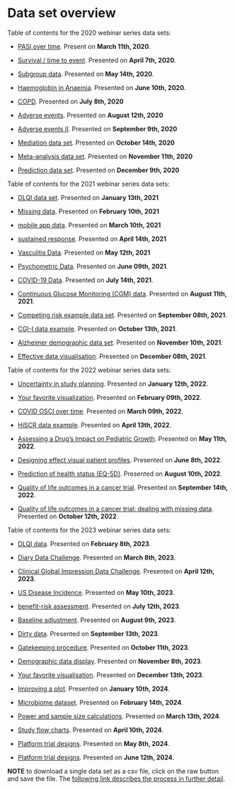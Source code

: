 Data set overview
=================

Table of contents for the 2020 webinar series data sets:

  - [PASI over
    time](https://github.com/VIS-SIG/Wonderful-Wednesdays/tree/master/data/2020/2020-03-11).
    Present on **March 11th, 2020**.

  - [Survival / time to
    event](https://github.com/VIS-SIG/Wonderful-Wednesdays/tree/master/data/2020/2020-04-08).
    Presented on **April 7th, 2020**. 

  - [Subgroup
    data](https://github.com/VIS-SIG/Wonderful-Wednesdays/tree/master/data/2020/2020-05-13).
    Presented on **May 14th, 2020**.

  - [Haemoglobin in
    Anaemia](https://github.com/VIS-SIG/Wonderful-Wednesdays/tree/master/data/2020/2020-06-10).
    Presented on **June 10th, 2020**.

  - [COPD](https://github.com/VIS-SIG/Wonderful-Wednesdays/tree/master/data/2020/2020-07-08).
    Presented on **July 8th, 2020**

  - [Adverse
    events](https://github.com/VIS-SIG/Wonderful-Wednesdays/tree/master/data/2020/2020-08-12).
    Presented on **August 12th, 2020**

  - [Adverse
    events II](https://github.com/VIS-SIG/Wonderful-Wednesdays/tree/master/data/2020/2020-09-09).
    Presented on **September 9th, 2020**
    
  - [Mediation data set](https://github.com/VIS-SIG/Wonderful-Wednesdays/tree/master/data/2020/2020-10-14). Presented on **October 14th, 2020**

  - [Meta-analysis data set](https://github.com/VIS-SIG/Wonderful-Wednesdays/tree/master/data/2020/2020-11-11). Presented on **November 11th, 2020**

  - [Prediction data set](https://github.com/VIS-SIG/Wonderful-Wednesdays/tree/master/data/2020/2020-12-09). Presented on **December 9th, 2020**

Table of contents for the 2021 webinar series data sets:

  - [DLQI data set](https://github.com/VIS-SIG/Wonderful-Wednesdays/tree/master/data/2021/2021-01-13). Presented on **January 13th, 2021**
  
  - [Missing data](https://github.com/VIS-SIG/Wonderful-Wednesdays/tree/master/data/2021/2021-02-10). Presented on **February 10th, 2021**

  - [mobile app data](https://github.com/VIS-SIG/Wonderful-Wednesdays/tree/master/data/2021/2021-03-10). Presented on **March 10th, 2021**

  - [sustained response](https://github.com/VIS-SIG/Wonderful-Wednesdays/tree/master/data/2021/2021-04-14). Presented on **April 14th, 2021**

  - [Vasculitis Data](https://github.com/VIS-SIG/Wonderful-Wednesdays/tree/master/data/2021/2021-05-12). Presented on **May 12th, 2021**
  
  - [Psychometric Data](https://github.com/VIS-SIG/Wonderful-Wednesdays/tree/master/data/2021/2021-06-09). Presented on **June 09th, 2021**.
  
  - [COVID-19 Data](https://github.com/VIS-SIG/Wonderful-Wednesdays/tree/master/data/2021/2021-07-14). Presented on **July 14th, 2021**.

  - [Continuous Glucose Monitoring (CGM) data](https://github.com/VIS-SIG/Wonderful-Wednesdays/tree/master/data/2021/2021-08-11). Presented on **August 11th, 2021**.

  - [Competing risk example data set](https://github.com/VIS-SIG/Wonderful-Wednesdays/tree/master/data/2021/2021-09-08). Presented on **September 08th, 2021**.

  - [CGI-I data example](https://github.com/VIS-SIG/Wonderful-Wednesdays/tree/master/data/2021/2021-10-13). Presented on **October 13th, 2021**.
  
  - [Alzheimer demographic data set](https://github.com/VIS-SIG/Wonderful-Wednesdays/tree/master/data/2021/2021-11-10). Presented on **November 10th, 2021**.
  
  - [Effective data visualisation](https://github.com/VIS-SIG/Wonderful-Wednesdays/tree/master/data/2021/2021-12-08). Presented on **December 08th, 2021**.

Table of contents for the 2022 webinar series data sets:

  - [Uncertainty in study planning](https://github.com/VIS-SIG/Wonderful-Wednesdays/tree/master/data/2022/2022-01-12). Presented on **January 12th, 2022**.
  
  - [Your favorite visualization](https://github.com/VIS-SIG/Wonderful-Wednesdays/tree/master/data/2022/2022-02-09). Presented on **February 09th, 2022**.
  
  - [COVID OSCI over time](https://github.com/VIS-SIG/Wonderful-Wednesdays/tree/master/data/2022/2022-03-09). Presented on **March 09th, 2022**.
  
  - [HiSCR data example](https://github.com/VIS-SIG/Wonderful-Wednesdays/tree/master/data/2022/2022-04-13). Presented on **April 13th, 2022**.
  
  - [Assessing a Drug’s Impact on Pediatric Growth](https://github.com/VIS-SIG/Wonderful-Wednesdays/tree/master/data/2022/2022-05-11). Presented on **May 11th, 2022**.
  
  - [Designing effect visual patient profiles](https://github.com/VIS-SIG/Wonderful-Wednesdays/tree/master/data/2022/2022-06-08). Presented on **June 8th, 2022**.

  - [Prediction of health status (EQ-5D)](https://github.com/VIS-SIG/Wonderful-Wednesdays/tree/master/data/2022/2022-08-10). Presented on **August 10th, 2022**.

  - [Quality of life outcomes in a cancer trial](https://github.com/VIS-SIG/Wonderful-Wednesdays/tree/master/data/2022/2022-09-14). Presented on **September 14th, 2022**.

  - [Quality of life outcomes in a cancer trial: dealing with missing data](https://github.com/VIS-SIG/Wonderful-Wednesdays/tree/master/data/2022/2022-10-12). Presented on **October 12th, 2022**.

Table of contents for the 2023 webinar series data sets:

  - [DLQI data](https://github.com/VIS-SIG/Wonderful-Wednesdays/tree/master/data/2023/2023-02-08). Presented on **February 8th, 2023**.

  - [Diary Data Challenge](https://github.com/VIS-SIG/Wonderful-Wednesdays/tree/master/data/2023/2023-02-08). Presented on **March 8th, 2023**.
  
  - [Clinical Global Impression Data Challenge](https://github.com/VIS-SIG/Wonderful-Wednesdays/tree/master/data/2023/2023-04-12). Presented on **April 12th, 2023**.
  
  - [US Disease Incidence](https://github.com/VIS-SIG/Wonderful-Wednesdays/tree/master/data/2023/2023-05-10). Presented on **May 10th, 2023**.

  - [benefit-risk assessment](https://github.com/RMine-rgb/Wonderful-Wednesdays/tree/master/data/2023/2023-07-12). Presented on **July 12th, 2023**.

  - [Baseline adjustment](https://github.com/VIS-SIG/Wonderful-Wednesdays/tree/master/data/2023/2023-08-09). Presented on **August 9th, 2023**.

  - [Dirty data](https://github.com/VIS-SIG/Wonderful-Wednesdays/tree/master/data/2023/2023-09-13). Presented on **September 13th, 2023**.
  
  - [Gatekeeping procedure](https://github.com/VIS-SIG/Wonderful-Wednesdays/tree/master/data/2023/2023-10-11). Presented on **October 11th, 2023**.

  - [Demographic data display](https://github.com/VIS-SIG/Wonderful-Wednesdays/tree/master/data/2023/2023-10-11). Presented on **November 8th, 2023**.
  
  - [Your favorite visualisation](https://github.com/VIS-SIG/Wonderful-Wednesdays/tree/master/data/2023/2023-12-13). Presented on **December 13th, 2023**.
  
  - [Improving a plot](https://github.com/VIS-SIG/Wonderful-Wednesdays/tree/master/data/2024/2024-01-10). Presented on **January 10th, 2024**.
  
  - [Microbiome dataset](https://github.com/VIS-SIG/Wonderful-Wednesdays/tree/master/data/2024/2024-02-14). Presented on **February 14th, 2024**.
  
  - [Power and sample size calculations](https://github.com/VIS-SIG/Wonderful-Wednesdays/tree/master/data/2024/2024-03-13). Presented on **March 13th, 2024**.
  
  - [Study flow charts](https://github.com/VIS-SIG/Wonderful-Wednesdays/tree/master/data/2024/2024-04-10). Presented on **April 10th, 2024**.
  
  - [Platform trial designs](https://github.com/VIS-SIG/Wonderful-Wednesdays/tree/master/data/2024/2024-05-08). Presented on **May 8th, 2024**.
  
  - [Platform trial designs](https://github.com/VIS-SIG/Wonderful-Wednesdays/tree/master/data/2024/2024-06-12). Presented on **June 12th, 2024**.

**NOTE** to download a single data set as a csv file, click on the raw
button and save the file. The [following link describes the process in
further
detail](https://stackoverflow.com/questions/4604663/download-single-files-from-github).
